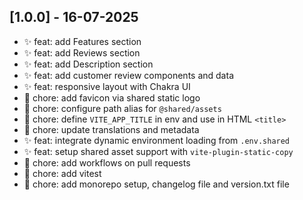 ## [1.0.0] - 16-07-2025

- ✨ feat: add Features section
- ✨ feat: add Reviews section
- ✨ feat: add Description section
- ✨ feat: add customer review components and data
- ✨ feat: responsive layout with Chakra UI
- 🔧 chore: add favicon via shared static logo
- 🔧 chore: configure path alias for `@shared/assets`
- 🔧 chore: define `VITE_APP_TITLE` in env and use in HTML `<title>`
- 🔧 chore: update translations and metadata
- ✨ feat: integrate dynamic environment loading from `.env.shared`
- ✨ feat: setup shared asset support with `vite-plugin-static-copy`
- 🔧 chore: add workflows on pull requests
- 🔧 chore: add vitest
- 🔧 chore: add monorepo setup, changelog file and version.txt file
